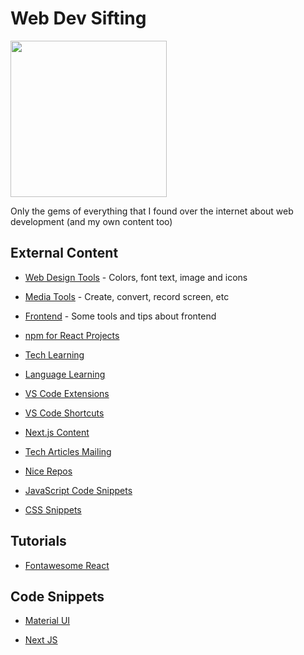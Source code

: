 # Web Dev Sifting

<img src="https://github.com/PedroMarianoAlmeida/Web-Dev-Sifting/blob/master/images/Web%20dev%20Sifting.png" width="250" height="250">

Only the gems of everything that I found over the internet about web development (and my own content too)

## External Content

- [Web Design Tools](https://github.com/PedroMarianoAlmeida/Web-Dev-Panning/blob/master/lists/Design.md) - Colors, font text, image and icons

- [Media Tools](https://github.com/PedroMarianoAlmeida/Web-Dev-Panning/blob/master/lists/Media%20Manipulation.md) - Create, convert, record screen, etc

- [Frontend](https://github.com/PedroMarianoAlmeida/Web-Dev-Panning/blob/master/lists/Design.md) - Some tools and tips about frontend

- [npm for React Projects](https://github.com/PedroMarianoAlmeida/Web-Dev-Panning/blob/master/lists/React%20npm.md)

- [Tech Learning](https://github.com/PedroMarianoAlmeida/Web-Dev-Panning/blob/master/lists/Learning.md)

- [Language Learning](https://github.com/PedroMarianoAlmeida/Web-Dev-Panning/blob/master/lists/Language.md)

- [VS Code Extensions](https://github.com/PedroMarianoAlmeida/Web-Dev-Panning/blob/master/lists/VS%20Code%20extensions.md)

- [VS Code Shortcuts](https://github.com/PedroMarianoAlmeida/Web-Dev-Panning/blob/master/lists/VS%20Code%20Shortcuts.md)

- [Next.js Content](https://github.com/PedroMarianoAlmeida/Web-Dev-Panning/blob/master/lists/Next.js%20Content.md)

- [Tech Articles Mailing](https://github.com/PedroMarianoAlmeida/Web-Dev-Panning/blob/master/lists/Tech%20Articles.md)

- [Nice Repos](https://github.com/PedroMarianoAlmeida/Web-Dev-Panning/blob/master/lists/Nice%20Repos.md)

- [JavaScript Code Snippets](https://github.com/PedroMarianoAlmeida/Web-Dev-Panning/blob/master/lists/Vanilla%20JavaScript.md)

- [CSS Snippets](https://github.com/PedroMarianoAlmeida/Web-Dev-Panning/blob/master/lists/CSS.md)

## Tutorials

- [Fontawesome React](https://github.com/PedroMarianoAlmeida/Web-Dev-Panning/blob/master/tutorials/fontawesome-react.md)

## Code Snippets

- [Material UI](https://github.com/PedroMarianoAlmeida/Web-Dev-Panning/blob/master/code-snippets/material%20ui.md)

- [Next JS](https://github.com/PedroMarianoAlmeida/Web-Dev-Panning/blob/master/code-snippets/next-js.md)
